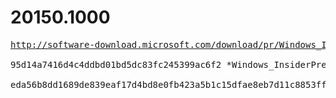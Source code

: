 # 20150.1000

<pre>
<a href="http://software-download.microsoft.com/download/pr/Windows_InsiderPreview_SDK_en-us_20150_1.iso">http://software-download.microsoft.com/download/pr/Windows_InsiderPreview_SDK_en-us_20150_1.iso</a>

95d14a7416d4c4ddbd01bd5dc83fc245399ac6f2 *Windows_InsiderPreview_SDK_en-us_20150_1.iso

eda56b8dd1689de839eaf17d4bd8e0fb423a5b1c15dfae8eb7d11c8853ffcc12 *Windows_InsiderPreview_SDK_en-us_20150_1.iso
</pre>
